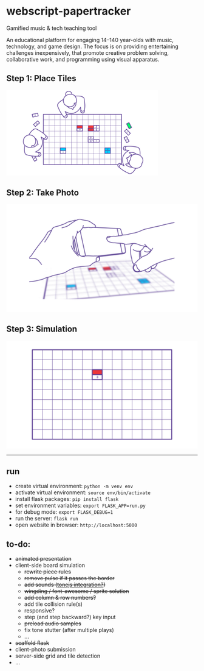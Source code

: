 # webscript-papertracker

Gamified music &amp; tech teaching tool

An educational platform for engaging 14–140 year-olds with music, technology, and game design. The focus is on providing entertaining challenges inexpensively, that promote creative problem solving, collaborative work, and programming using visual apparatus.

## Step 1: Place Tiles

<img src="step_1.gif" width="400" />

## Step 2: Take Photo

![](step_2.gif)

## Step 3: Simulation

![](step_3.gif)

---

## run

* create virtual environment: `python -m venv env`
* activate virtual environment: `source env/bin/activate`
* install flask packages: `pip install flask`
* set environment variables: `export FLASK_APP=run.py`
* for debug mode: `export FLASK_DEBUG=1`
* run the server: `flask run`
* open website in browser: `http://localhost:5000`

## to-do:

* ~~animated presentation~~
* client-side board simulation
  * ~~rewrite piece rules~~
  * ~~remove pulse if it passes the border~~
  * ~~add sounds ([tonejs integration?](https://tonejs.github.io/))~~
  * ~~wingding / font-awesome / sprite solution~~
  * ~~add column & row numbers?~~
  * add tile collision rule(s)
  * responsive?
  * step (and step backward?) key input
  * ~~preload audio samples~~
  * fix tone stutter (after multiple plays)
  * ...
* ~~scaffold flask~~
* client-photo submission
* server-side grid and tile detection
* ...
